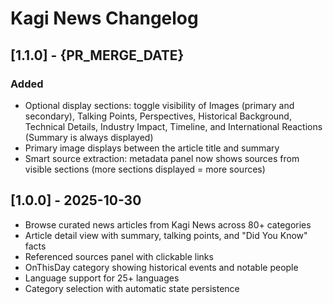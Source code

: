 # Kagi News Changelog

## [1.1.0] - {PR_MERGE_DATE}

### Added

- Optional display sections: toggle visibility of Images (primary and secondary), Talking Points, Perspectives, Historical Background, Technical Details, Industry Impact, Timeline, and International Reactions (Summary is always displayed)
- Primary image displays between the article title and summary
- Smart source extraction: metadata panel now shows sources from visible sections (more sections displayed = more sources)

## [1.0.0] - 2025-10-30

- Browse curated news articles from Kagi News across 80+ categories
- Article detail view with summary, talking points, and "Did You Know" facts
- Referenced sources panel with clickable links
- OnThisDay category showing historical events and notable people
- Language support for 25+ languages
- Category selection with automatic state persistence